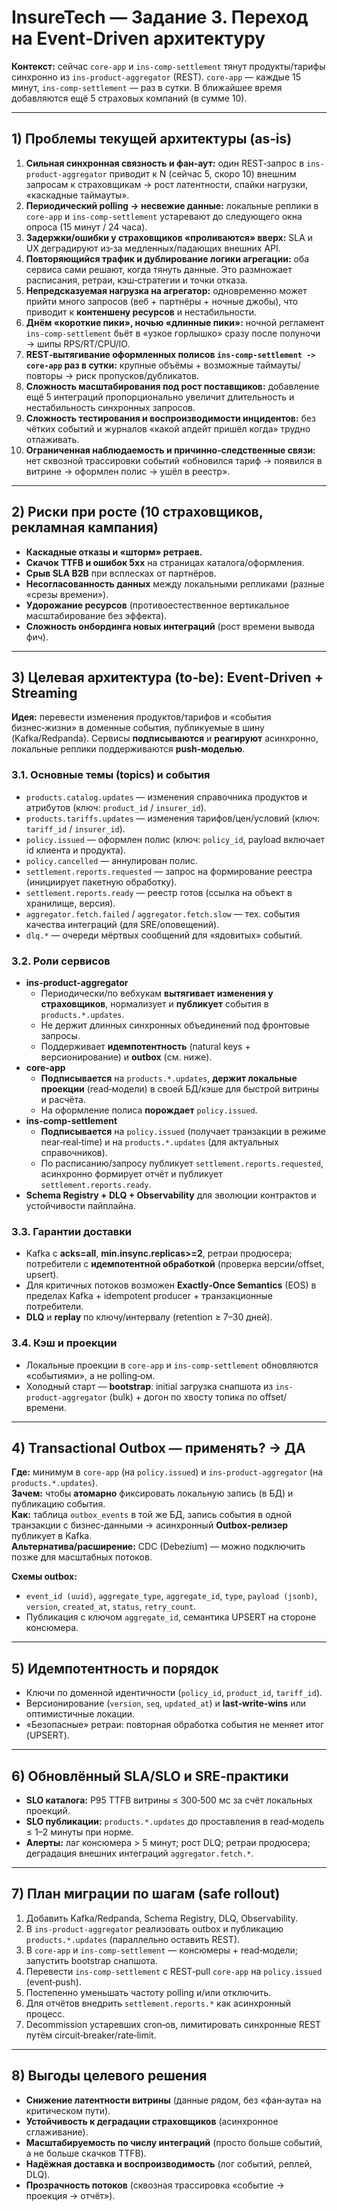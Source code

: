 # InsureTech — Задание 3. Переход на Event‑Driven архитектуру
**Контекст:** сейчас `core-app` и `ins-comp-settlement` тянут продукты/тарифы синхронно из `ins-product-aggregator` (REST). `core-app` — каждые 15 минут, `ins-comp-settlement` — раз в сутки. В ближайшее время добавляются ещё 5 страховых компаний (в сумме 10).

---

## 1) Проблемы текущей архитектуры (as‑is)
1. **Сильная синхронная связность и фан‑аут:** один REST‑запрос в `ins-product-aggregator` приводит к N (сейчас 5, скоро 10) внешним запросам к страховщикам → рост латентности, спайки нагрузки, «каскадные таймауты».  
2. **Периодический polling → несвежие данные:** локальные реплики в `core-app` и `ins-comp-settlement` устаревают до следующего окна опроса (15 минут / 24 часа).  
3. **Задержки/ошибки у страховщиков «проливаются» вверх:** SLA и UX деградируют из‑за медленных/падающих внешних API.  
4. **Повторяющийся трафик и дублирование логики агрегации:** оба сервиса сами решают, когда тянуть данные. Это размножает расписания, ретраи, кэш‑стратегии и точки отказа.  
5. **Непредсказуемая нагрузка на агрегатор:** одновременно может прийти много запросов (веб + партнёры + ночные джобы), что приводит к **контеншену ресурсов** и нестабильности.  
6. **Днём «короткие пики», ночью «длинные пики»:** ночной регламент `ins-comp-settlement` бьёт в «узкое горлышко» сразу после полуночи → шипы RPS/RT/CPU/IO.  
7. **REST‑вытягивание оформленных полисов `ins-comp-settlement -> core-app` раз в сутки:** крупные объёмы + возможные таймауты/повторы → риск пропусков/дубликатов.  
8. **Сложность масштабирования под рост поставщиков:** добавление ещё 5 интеграций пропорционально увеличит длительность и нестабильность синхронных запросов.  
9. **Сложность тестирования и воспроизводимости инцидентов:** без чётких событий и журналов «какой апдейт пришёл когда» трудно отлаживать.  
10. **Ограниченная наблюдаемость и причинно‑следственные связи:** нет сквозной трассировки событий «обновился тариф → появился в витрине → оформлен полис → ушёл в реестр».

---

## 2) Риски при росте (10 страховщиков, рекламная кампания)
- **Каскадные отказы и «шторм» ретраев.**  
- **Скачок TTFB и ошибок 5xx** на страницах каталога/оформления.  
- **Срыв SLA B2B** при всплесках от партнёров.  
- **Несогласованность данных** между локальными репликами (разные «срезы времени»).  
- **Удорожание ресурсов** (противоестественное вертикальное масштабирование без эффекта).  
- **Сложность онбординга новых интеграций** (рост времени вывода фич).

---

## 3) Целевая архитектура (to‑be): Event‑Driven + Streaming
**Идея:** перевести изменения продуктов/тарифов и «события бизнес‑жизни» в доменные события, публикуемые в шину (Kafka/Redpanda). Сервисы **подписываются** и **реагируют** асинхронно, локальные реплики поддерживаются **push‑моделью**.

### 3.1. Основные темы (topics) и события
- `products.catalog.updates` — изменения справочника продуктов и атрибутов (ключ: `product_id` / `insurer_id`).  
- `products.tariffs.updates` — изменения тарифов/цен/условий (ключ: `tariff_id` / `insurer_id`).  
- `policy.issued` — оформлен полис (ключ: `policy_id`, payload включает id клиента и продукта).  
- `policy.cancelled` — аннулирован полис.  
- `settlement.reports.requested` — запрос на формирование реестра (инициирует пакетную обработку).  
- `settlement.reports.ready` — реестр готов (ссылка на объект в хранилище, версия).  
- `aggregator.fetch.failed` / `aggregator.fetch.slow` — тех. события качества интеграций (для SRE/оповещений).  
- `dlq.*` — очереди мёртвых сообщений для «ядовитых» событий.

### 3.2. Роли сервисов
- **ins-product-aggregator**  
  - Периодически/по вебхукам **вытягивает изменения у страховщиков**, нормализует и **публикует** события в `products.*.updates`.  
  - Не держит длинных синхронных объединений под фронтовые запросы.  
  - Поддерживает **идемпотентность** (natural keys + версионирование) и **outbox** (см. ниже).
- **core-app**  
  - **Подписывается** на `products.*.updates`, **держит локальные проекции** (read‑модели) в своей БД/кэше для быстрой витрины и расчёта.  
  - На оформление полиса **порождает** `policy.issued`.  
- **ins-comp-settlement**  
  - **Подписывается** на `policy.issued` (получает транзакции в режиме near‑real‑time) и на `products.*.updates` (для актуальных справочников).  
  - По расписанию/запросу публикует `settlement.reports.requested`, асинхронно формирует отчёт и публикует `settlement.reports.ready`.
- **Schema Registry + DLQ + Observability** для эволюции контрактов и устойчивости пайплайна.

### 3.3. Гарантии доставки
- Kafka с **acks=all**, **min.insync.replicas>=2**, ретраи продюсера; потребители с **идемпотентной обработкой** (проверка версии/offset, upsert).  
- Для критичных потоков возможен **Exactly‑Once Semantics** (EOS) в пределах Kafka + idempotent producer + транзакционные потребители.  
- **DLQ** и **replay** по ключу/интервалу (retention ≥ 7–30 дней).

### 3.4. Кэш и проекции
- Локальные проекции в `core-app` и `ins-comp-settlement` обновляются «событиями», а не polling‑ом.  
- Холодный старт — **bootstrap**: initial загрузка снапшота из `ins-product-aggregator` (bulk) + догон по хвосту топика по offset/времени.

---

## 4) Transactional Outbox — применять? → **ДА**
**Где:** минимум в `core-app` (на `policy.issued`) и `ins-product-aggregator` (на `products.*.updates`).  
**Зачем:** чтобы **атомарно** фиксировать локальную запись (в БД) и публикацию события.  
**Как:** таблица `outbox_events` в той же БД, запись события в одной транзакции с бизнес‑данными → асинхронный **Outbox‑релизер** публикует в Kafka.  
**Альтернатива/расширение:** CDC (Debezium) — можно подключить позже для масштабных потоков.

**Схемы outbox:**  
- `event_id (uuid)`, `aggregate_type`, `aggregate_id`, `type`, `payload (jsonb)`, `version`, `created_at`, `status`, `retry_count`.  
- Публикация с ключом `aggregate_id`, семантика UPSERT на стороне консюмера.

---

## 5) Идемпотентность и порядок
- Ключи по доменной идентичности (`policy_id`, `product_id`, `tariff_id`).  
- Версионирование (`version`, `seq`, `updated_at`) и **last‑write‑wins** или оптимистичные локации.  
- «Безопасные» ретраи: повторная обработка события не меняет итог (UPSERT).

---

## 6) Обновлённый SLA/SLO и SRE‑практики
- **SLO каталога:** P95 TTFB витрины ≤ 300‑500 мс за счёт локальных проекций.  
- **SLO публикации:** `products.*.updates` до проставления в read‑модель ≤ 1–2 минуты при норме.  
- **Алерты:** лаг консюмера > 5 минут; рост DLQ; ретраи продюсера; деградация внешних интеграций `aggregator.fetch.*`.

---

## 7) План миграции по шагам (safe rollout)
1. Добавить Kafka/Redpanda, Schema Registry, DLQ, Observability.  
2. В `ins-product-aggregator` реализовать outbox и публикацию `products.*.updates` (параллельно оставить REST).  
3. В `core-app` и `ins-comp-settlement` — консюмеры + read‑модели; запустить bootstrap снапшота.  
4. Перевести `ins-comp-settlement` с REST‑pull `core-app` на `policy.issued` (event‑push).  
5. Постепенно уменьшать частоту polling и/или отключить.  
6. Для отчётов внедрить `settlement.reports.*` как асинхронный процесс.  
7. Decommission устаревших cron‑ов, лимитировать синхронные REST путём circuit‑breaker/rate‑limit.  

---

## 8) Выгоды целевого решения
- **Снижение латентности витрины** (данные рядом, без «фан‑аута» на критическом пути).  
- **Устойчивость к деградации страховщиков** (асинхронное сглаживание).  
- **Масштабируемость по числу интеграций** (просто больше событий, а не больше скачков TTFB).  
- **Надёжная доставка и воспроизводимость** (лог событий, реплей, DLQ).  
- **Прозрачность потоков** (сквозная трассировка «событие → проекция → отчёт»).
